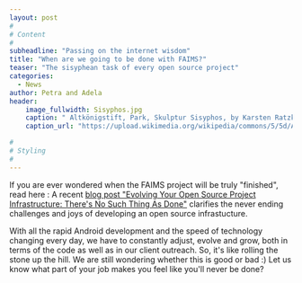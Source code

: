```yaml
---
layout: post
#
# Content
#
subheadline: "Passing on the internet wisdom"
title: "When are we going to be done with FAIMS?"
teaser: "The sisyphean task of every open source project"
categories:
  - News
author: Petra and Adela
header:
    image_fullwidth: Sisyphos.jpg
    caption: " Altkönigstift, Park, Skulptur Sisyphos, by Karsten Ratzke (Own work) [CC0], via Wikimedia Commons" 
    caption_url: "https://upload.wikimedia.org/wikipedia/commons/5/5d/Altk%C3%B6nigstift%2C_Park%2C_Skulptur_Sisyphos.JPG"

#
# Styling
#
---
```


If you are ever wondered when the FAIMS project will be truly "finished", read here : A recent [blog post "Evolving Your Open Source Project Infrastructure: There's No Such Thing As Done"](https://www.linux.com/blog/evolving-your-open-source-project-infrastructure-theres-no-such-thing-done) clarifies the never ending challenges and joys of developing an open source infrastucture. 

With all the rapid Android development and the speed of technology changing every day, we have to constantly adjust, evolve and grow, both in terms of the code as well as in our client outreach. So, it's like rolling the stone up the hill.
We are still wondering whether this is good or bad :)
Let us know what part of your job makes you feel like you'll never be done? 